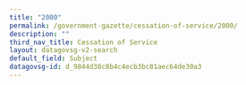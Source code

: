 ```yaml
---
title: "2000"
permalink: /government-gazette/cessation-of-service/2000/
description: ""
third_nav_title: Cessation of Service
layout: datagovsg-v2-search
default_field: Subject
datagovsg-id: d_9844d38c8b4c4ecb3bc81aec64de30a3
---
```

